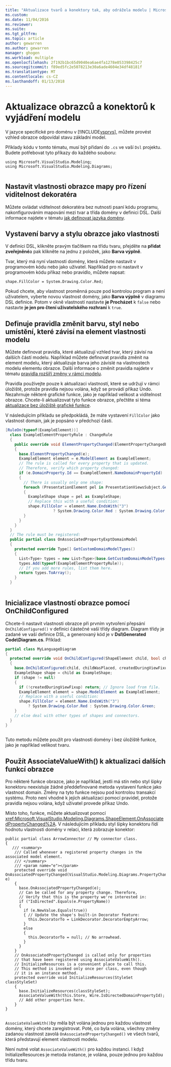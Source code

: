 ```yaml
---
title: "Aktualizace tvarů a konektory tak, aby odrážela modelu | Microsoft Docs"
ms.custom: 
ms.date: 11/04/2016
ms.reviewer: 
ms.suite: 
ms.tgt_pltfrm: 
ms.topic: article
author: gewarren
ms.author: gewarren
manager: ghogen
ms.workload: multiple
ms.openlocfilehash: 2f192b1bc65d9040ea6ae4fa1278e053398425c7
ms.sourcegitcommit: f89ed5fc2e5078213e30a6ade4604e34df48181f
ms.translationtype: MT
ms.contentlocale: cs-CZ
ms.lasthandoff: 01/13/2018
---
```

# <a name="updating-shapes-and-connectors-to-reflect-the-model"></a>Aktualizace obrazců a konektorů k vyjádření modelu
V jazyce specifické pro doménu v [!INCLUDE[vsprvs](../code-quality/includes/vsprvs_md.md)], můžete provést vzhled obrazce odpovídal stavu základní model.  
  
 Příklady kódu v tomto tématu, musí být přidaní do `.cs` ve vaší `Dsl` projektu. Budete potřebovat tyto příkazy do každého souboru:  
  
```  
using Microsoft.VisualStudio.Modeling;  
using Microsoft.VisualStudio.Modeling.Diagrams;  
  
```  
  
## <a name="set-shape-map-properties-to-control-the-visibility-of-a-decorator"></a>Nastavit vlastnosti obrazce mapy pro řízení viditelnost dekoratéra  
 Můžete ovládat viditelnost dekoratéra bez nutnosti psaní kódu programu, nakonfigurováním mapování mezi tvar a třída domény v definici DSL. Další informace najdete v tématu [jak definovat jazyka domény](../modeling/how-to-define-a-domain-specific-language.md).
  
## <a name="expose-the-color-and-style-of-a-shape-as-properties"></a>Vystavení barvy a stylu obrazce jako vlastnosti  
 V definici DSL, klikněte pravým tlačítkem na třídu tvaru, přejděte na **přidat zveřejněné**a pak klikněte na jednu z položek, jako **Barva výplně**.  
  
 Tvar, který má nyní vlastnosti domény, která můžete nastavit v programovém kódu nebo jako uživatel. Například pro ni nastavit v programovém kódu příkaz nebo pravidlo, můžete napsat:  
  
 `shape.FillColor = System.Drawing.Color.Red;`  
  
 Pokud chcete, aby vlastnost proměnná pouze pod kontrolou program a není uživatelem, vyberte novou vlastnost domény, jako **Barva výplně** v diagramu DSL definice. Potom v okně vlastností nastavte **je Procházet** k `false` nebo nastavte **je jen pro čtení uživatelského rozhraní** k `true`.  
  
## <a name="define-change-rules-to-make-color-style-or-location-depend-on-model-element-properties"></a>Definuje pravidla změnit barvu, styl nebo umístění, které závisí na element vlastnosti modelu  
 Můžete definovat pravidla, které aktualizují vzhled tvar, který závisí na dalších částí modelu. Například můžete definovat pravidla změnit na element modelu, který aktualizuje barva jeho závislé na vlastnostech modelu elementu obrazce. Další informace o změnit pravidla najdete v tématu [pravidla rozšíří změny v rámci modelu](../modeling/rules-propagate-changes-within-the-model.md).  
  
 Pravidla používejte pouze k aktualizaci vlastností, které se udržují v rámci úložiště, protože pravidla nejsou volána, když se provádí příkaz Undo. Nezahrnuje některé grafické funkce, jako je například velikost a viditelnost obrazce. Chcete-li aktualizovat tyto funkce obrazce, přečtěte si téma [aktualizace bez úložiště grafické funkce](#OnAssociatedProperty).  
  
 V následujícím příkladu se předpokládá, že máte vystavení `FillColor` jako vlastnost domain, jak je popsáno v předchozí části.  
  
```csharp  
[RuleOn(typeof(ExampleElement))]  
  class ExampleElementPropertyRule : ChangeRule  
  {  
    public override void ElementPropertyChanged(ElementPropertyChangedEventArgs e)  
    {  
      base.ElementPropertyChanged(e);  
      ExampleElement element = e.ModelElement as ExampleElement;  
      // The rule is called for every property that is updated.  
      // Therefore, verify which property changed:  
      if (e.DomainProperty.Id == ExampleElement.NameDomainPropertyId)  
      {  
        // There is usually only one shape:  
        foreach (PresentationElement pel in PresentationViewsSubject.GetPresentation(element))  
        {  
          ExampleShape shape = pel as ExampleShape;  
          // Replace this with a useful condition:  
          shape.FillColor = element.Name.EndsWith("3")   
                     ? System.Drawing.Color.Red : System.Drawing.Color.Green;  
        }  
      }  
    }  
  }  
  // The rule must be registered:  
  public partial class OnAssociatedPropertyExptDomainModel  
  {  
    protected override Type[] GetCustomDomainModelTypes()  
    {  
      List<Type> types = new List<Type>(base.GetCustomDomainModelTypes());  
      types.Add(typeof(ExampleElementPropertyRule));  
      // If you add more rules, list them here.   
      return types.ToArray();  
    }  
  }  
  
```  
  
## <a name="use-onchildconfigured-to-initialize-a-shapes-properties"></a>Inicializace vlastností obrazce pomocí OnChildConfigured  
 Chcete-li nastavit vlastnosti obrazce při prvním vytvoření přepsání `OnChildConfigured()` v definici částečné vaší třídy diagram. Diagram třídy je zadané ve vaší definice DSL, a generovaný kód je v **Dsl\Generated Code\Diagram.cs**. Příklad:  
  
```csharp  
partial class MyLanguageDiagram  
{  
  protected override void OnChildConfigured(ShapeElement child, bool childWasPlaced, bool createdDuringViewFixup)  
  {  
    base.OnChildConfigured(child, childWasPlaced, createdDuringViewFixup);  
    ExampleShape shape = child as ExampleShape;  
    if (shape != null)   
    {  
      if (!createdDuringViewFixup) return; // Ignore load from file.  
      ExampleElement element = shape.ModelElement as ExampleElement;  
      // Replace with a useful condition:  
      shape.FillColor = element.Name.EndsWith("3")   
          ? System.Drawing.Color.Red : System.Drawing.Color.Green;  
    }  
    // else deal with other types of shapes and connectors.  
  }  
}  
  
```  
  
 Tuto metodu můžete použít pro vlastnosti domény i bez úložiště funkce, jako je například velikost tvaru.  
  
##  <a name="OnAssociatedProperty"></a>Použít AssociateValueWith() k aktualizaci dalších funkcí obrazce  
 Pro některé funkce obrazce, jako je například, jestli má stín nebo styl šipky konektoru neexistuje žádné předdefinované metoda vystavení funkce jako vlastnost domain.  Změny na tyto funkce nejsou pod kontrolou transakcí systému. Proto není vhodné k jejich aktualizaci pomocí pravidel, protože pravidla nejsou volána, když uživatel provede příkaz Undo.  
  
 Místo toho, funkce, můžete aktualizovat pomocí <xref:Microsoft.VisualStudio.Modeling.Diagrams.ShapeElement.OnAssociatedPropertyChanged%2A>. V následujícím příkladu styl šipky konektoru řídí hodnotu vlastnosti domény v relaci, která zobrazuje konektor:  
  
```  
public partial class ArrowConnector // My connector class.   
{  
   /// <summary>  
    /// Called whenever a registered property changes in the associated model element.  
    /// </summary>  
    /// <param name="e"></param>  
    protected override void OnAssociatedPropertyChanged(VisualStudio.Modeling.Diagrams.PropertyChangedEventArgs e)  
    {  
      base.OnAssociatedPropertyChanged(e);  
      // Can be called for any property change. Therefore,  
      // Verify that this is the property we're interested in:  
      if ("IsDirected".Equals(e.PropertyName))  
      {  
        if (e.NewValue.Equals(true))  
        { // Update the shape's built-in Decorator feature:  
          this.DecoratorTo = LinkDecorator.DecoratorEmptyArrow;  
        }  
        else  
        {  
          this.DecoratorTo = null; // No arrowhead.  
        }  
      }  
    }  
    // OnAssociatedPropertyChanged is called only for properties  
    // that have been registered using AssociateValueWith().  
    // InitializeResources is a convenient place to call this.  
    // This method is invoked only once per class, even though  
    // it is an instance method.   
    protected override void InitializeResources(StyleSet classStyleSet)  
    {  
      base.InitializeResources(classStyleSet);  
      AssociateValueWith(this.Store, Wire.IsDirectedDomainPropertyId);  
      // Add other properties here.  
    }  
}  
  
```  
  
 `AssociateValueWith()`by měla být volána jednou pro každou vlastnost domény, který chcete zaregistrovat. Poté, co byla volána, všechny změny zadanou vlastnost zavolá `OnAssociatedPropertyChanged()` ve všech tvarů, která představují element vlastnosti modelu.  
  
 Není nutné volat `AssociateValueWith()` pro každou instanci. I když InitializeResources je metoda instance, je volána, pouze jednou pro každou třídu tvaru.
